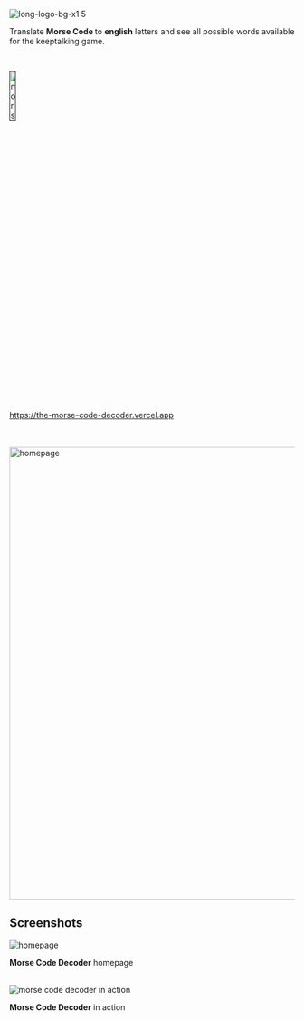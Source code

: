 ![long-logo-bg-x1 5](https://github.com/user-attachments/assets/5c4f3927-11a3-4d4f-bb27-afbdcdb76a49)
<p>Translate <b>Morse Code </b> to <b>english</b> letters and see all possible words available for the keeptalking game.</p>

<br/>

<a href=""><img src="https://github.com/user-attachments/assets/c1acb9d7-db4a-4841-a2b0-75a1a7700c16" alt="morse code decoder logo" width="15%"></a>

<a href="https://the-morse-code-decoder.vercel.app/">https://the-morse-code-decoder.vercel.app</a>

<br/>
<br/>

<img src="https://github.com/user-attachments/assets/08095524-a821-4dc9-9c47-532e2356ff05" alt="homepage" height="800px"/>

## Screenshots

<img src="https://github.com/user-attachments/assets/061aa722-5292-4c2f-92d8-e259f6e831e2" alt="homepage" />
<p><b>Morse Code Decoder</b> homepage</p>
<br/>

<img src="https://github.com/user-attachments/assets/0235cd2b-0e63-4d2b-8dee-c4d70fec48dd" alt="morse code decoder in action" />
<p><b>Morse Code Decoder</b> in action</p>
<br/>
